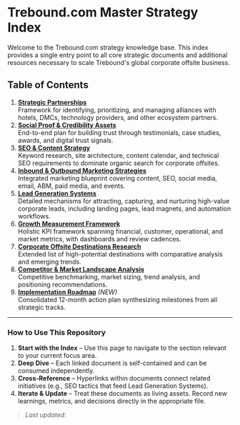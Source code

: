 # Trebound.com Master Strategy Index

Welcome to the Trebound.com strategy knowledge base. This index provides a single entry point to all core strategic documents and additional resources necessary to scale Trebound's global corporate offsite business.

## Table of Contents

1. **[Strategic Partnerships](strategic_partnerships.md)**  
   Framework for identifying, prioritizing, and managing alliances with hotels, DMCs, technology providers, and other ecosystem partners.
2. **[Social Proof & Credibility Assets](social_proof_credibility.md)**  
   End-to-end plan for building trust through testimonials, case studies, awards, and digital trust signals.
3. **[SEO & Content Strategy](seo_content_strategy.md)**  
   Keyword research, site architecture, content calendar, and technical SEO requirements to dominate organic search for corporate offsites.
4. **[Inbound & Outbound Marketing Strategies](marketing_strategies.md)**  
   Integrated marketing blueprint covering content, SEO, social media, email, ABM, paid media, and events.
5. **[Lead Generation Systems](lead_generation_systems.md)**  
   Detailed mechanisms for attracting, capturing, and nurturing high-value corporate leads, including landing pages, lead magnets, and automation workflows.
6. **[Growth Measurement Framework](growth_measurement_framework.md)**  
   Holistic KPI framework spanning financial, customer, operational, and market metrics, with dashboards and review cadences.
7. **[Corporate Offsite Destinations Research](corporate_offsite_destinations.md)**  
   Extended list of high-potential destinations with comparative analysis and emerging trends.
8. **[Competitor & Market Landscape Analysis](competitor_market_analysis.md)**  
   Competitive benchmarking, market sizing, trend analysis, and positioning recommendations.
9. **[Implementation Roadmap](implementation_roadmap.md)** *(NEW)*  
   Consolidated 12-month action plan synthesizing milestones from all strategic tracks.

---

### How to Use This Repository

1. **Start with the Index** – Use this page to navigate to the section relevant to your current focus area.
2. **Deep Dive** – Each linked document is self-contained and can be consumed independently.
3. **Cross-Reference** – Hyperlinks within documents connect related initiatives (e.g., SEO tactics that feed Lead Generation Systems).
4. **Iterate & Update** – Treat these documents as living assets. Record new learnings, metrics, and decisions directly in the appropriate file.

> *Last updated: <!-- TODO: update date automatically via CI/CD if desired -->* 